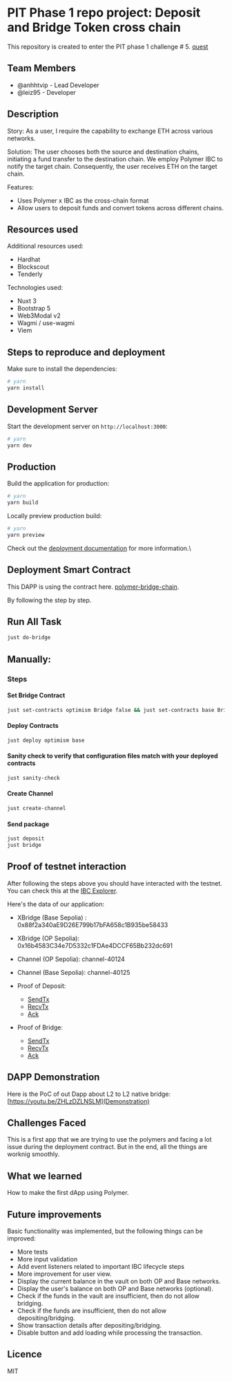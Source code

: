 # PIT Phase 1 repo project: Deposit and Bridge Token cross chain

This repository is created to enter the PIT phase 1 challenge # 5. [quest](https://github.com/polymerdevs/Quest-Into-The-Polyverse-Phase-1/issues/5)

## Team Members

- @anhhtvip - Lead Developer
- @leiz95 - Developer

## Description

Story: As a user, I require the capability to exchange ETH across various networks.

Solution: The user chooses both the source and destination chains, initiating a fund transfer to the destination chain. We employ Polymer IBC to notify the target chain. Consequently, the user receives ETH on the target chain.

Features:

- Uses Polymer x IBC as the cross-chain format
- Allow users to deposit funds and convert tokens across different chains.

## Resources used

Additional resources used:
- Hardhat
- Blockscout
- Tenderly

Technologies used:

- Nuxt 3
- Bootstrap 5
- Web3Modal v2
- Wagmi / use-wagmi
- Viem

## Steps to reproduce and deployment

Make sure to install the dependencies:

```bash
# yarn
yarn install
```

## Development Server

Start the development server on `http://localhost:3000`:

```bash
# yarn
yarn dev
```

## Production

Build the application for production:

```bash
# yarn
yarn build
```

Locally preview production build:

```bash
# yarn
yarn preview
```

Check out the [deployment documentation](https://nuxt.com/docs/getting-started/deployment) for more information.\
## Deployment Smart Contract

This DAPP is using the contract here. [polymer-bridge-chain](https://github.com/anhhtvip/polymer-bridge-contract/tree/main). 

By following the step by step.

## Run All Task

```bash
just do-bridge
```
## Manually: 
### Steps

#### Set Bridge Contract

```bash
just set-contracts optimism Bridge false && just set-contracts base Bridge false
```

#### Deploy Contracts

```bash
just deploy optimism base
```

#### Sanity check to verify that configuration files match with your deployed contracts

```bash
just sanity-check
```

#### Create Channel

```bash
just create-channel
```

#### Send package

```bash
just deposit
just bridge
```


## Proof of testnet interaction

After following the steps above you should have interacted with the testnet. You can check this at the [IBC Explorer](https://sepolia.polymer.zone/packets).

Here's the data of our application:

- XBridge (Base Sepolia) : 0x88f2a340aE9D26E799b17bFA658c1B935be58433
- XBridge (OP Sepolia): 0x16b4583C34e7D5332c1FDAe4DCCF65Bb232dc691
- Channel (OP Sepolia): channel-40124
- Channel (Base Sepolia): channel-40125

- Proof of Deposit:

    - [SendTx](https://base-sepolia.blockscout.com/tx/0x19d5be71f66336d265e158d5dd6766b5bd5a7cfc557cc35bb41c30824ef8529c)
    - [RecvTx](https://optimism-sepolia.blockscout.com/tx/0x52d400a9fda6f97d9901ccfb5e5d9828730edf544d0569c52b99ad8b944aca7c)
    - [Ack](https://base-sepolia.blockscout.com/tx/0xf584bb8e07f0b62f4d1d7315b826f40784a2aea10951d46979a68fdfb337e9f5)

- Proof of Bridge:
    - [SendTx](https://optimism-sepolia.blockscout.com/tx/0x9a11c31ee3fd0ce7a659571fb447f53d19f9b82b333a27a47ee920642e76c496)
    - [RecvTx](https://base-sepolia.blockscout.com/tx/0x67716ea85626f05408912acd82ca97d5e6dc4779111f9a20bd9c71ecf1b80046)
    - [Ack](https://optimism-sepolia.blockscout.com/tx/0x9016774c41109290205763ef9473d3a410f503f128fcdfbaa43d2c6cf7c9e66d)

## DAPP Demonstration
Here is the PoC of out Dapp about L2 to L2 native bridge: [https://youtu.be/ZHLzDZLNSLM](Demonstration)


## Challenges Faced

This is a first app that we are trying to use the polymers and facing a lot issue during the deployment contract. But in the end, all the things are worknig smoothly.

## What we learned

How to make the first dApp using Polymer.

## Future improvements

Basic functionality was implemented, but the following things can be improved:

- More tests
- More input validation
- Add event listeners related to important IBC lifecycle steps
- More improvement for user view.
- Display the current balance in the vault on both OP and Base networks.
- Display the user's balance on both OP and Base networks (optional).
- Check if the funds in the vault are insufficient, then do not allow bridging.
- Check if the funds are insufficient, then do not allow depositing/bridging.
- Show transaction details after depositing/bridging.
- Disable button and add loading while processing the transaction.


## Licence

MIT
